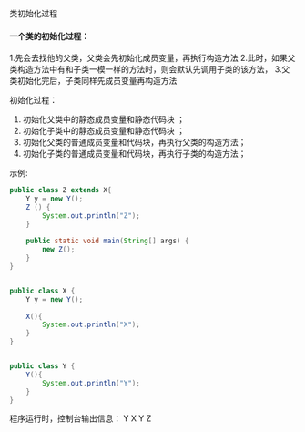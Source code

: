 类初始化过程


#### 一个类的初始化过程：
1.先会去找他的父类，父类会先初始化成员变量，再执行构造方法
2.此时，如果父类构造方法中有和子类一模一样的方法时，则会默认先调用子类的该方法，
3.父类初始化完后，子类同样先成员变量再构造方法


初始化过程：
1. 初始化父类中的静态成员变量和静态代码块 ；
2. 初始化子类中的静态成员变量和静态代码块 ；
3. 初始化父类的普通成员变量和代码块，再执行父类的构造方法；
4. 初始化子类的普通成员变量和代码块，再执行子类的构造方法；

示例:
```java
public class Z extends X{
    Y y = new Y();
    Z () {
        System.out.println("Z");
    }
 
    public static void main(String[] args) {
        new Z();
    }
}


public class X {
    Y y = new Y();
 
    X(){
        System.out.println("X");
    }
}


public class Y {
    Y(){
        System.out.println("Y");
    }
}
```

程序运行时，控制台输出信息：
Y
X
Y
Z